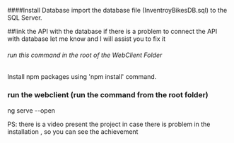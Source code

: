 
####Install Database
import the database file (InventroyBikesDB.sql) to the SQL Server.

##link the API with the database
if there is a problem to connect the API with database let me know and I will assist you to fix it

###### run this command in the root of the WebClient Folder
Install npm packages using 'npm install' command.

### run the webclient (run the command from the root folder) 
ng serve --open


PS: there is a video present the project in case there is problem in the installation , so you can see the achievement